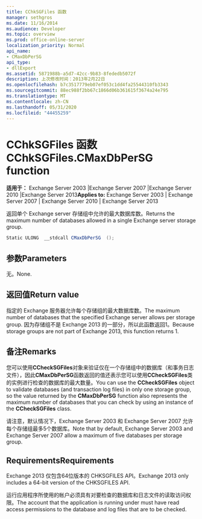 ```yaml
---
title: CChkSGFiles 函数
manager: sethgros
ms.date: 11/16/2014
ms.audience: Developer
ms.topic: overview
ms.prod: office-online-server
localization_priority: Normal
api_name:
- CMaxDbPerSG
api_type:
- dllExport
ms.assetid: 5871988b-a5d7-42cc-9b83-8fededb5072f
description: 上次修改时间：2013年2月22日
ms.openlocfilehash: b7c3517779eb07ef053c1dd4fa25544310fb3343
ms.sourcegitcommit: 88ec988f2bb67c1866d06b361615f3674a24e795
ms.translationtype: MT
ms.contentlocale: zh-CN
ms.lasthandoff: 05/31/2020
ms.locfileid: "44455259"
---
```

# <a name="cchksgfilescmaxdbpersg-function"></a><span data-ttu-id="90d69-103">CChkSGFiles 函数</span><span class="sxs-lookup"><span data-stu-id="90d69-103">CChkSGFiles.CMaxDbPerSG function</span></span>

<span data-ttu-id="90d69-104">**适用于：** Exchange Server 2003 |Exchange Server 2007 |Exchange Server 2010 |Exchange Server 2013</span><span class="sxs-lookup"><span data-stu-id="90d69-104">**Applies to:** Exchange Server 2003 | Exchange Server 2007 | Exchange Server 2010 | Exchange Server 2013</span></span>
  
<span data-ttu-id="90d69-105">返回单个 Exchange server 存储组中允许的最大数据库数。</span><span class="sxs-lookup"><span data-stu-id="90d69-105">Returns the maximum number of databases allowed in a single Exchange server storage group.</span></span>
  
```cs
Static ULONG  __stdcall CMaxDbPerSG  ();

```

## <a name="parameters"></a><span data-ttu-id="90d69-106">参数</span><span class="sxs-lookup"><span data-stu-id="90d69-106">Parameters</span></span>

<span data-ttu-id="90d69-107">无。</span><span class="sxs-lookup"><span data-stu-id="90d69-107">None.</span></span>
  
## <a name="return-value"></a><span data-ttu-id="90d69-108">返回值</span><span class="sxs-lookup"><span data-stu-id="90d69-108">Return value</span></span>

<span data-ttu-id="90d69-109">指定的 Exchange 服务器允许每个存储组的最大数据库数。</span><span class="sxs-lookup"><span data-stu-id="90d69-109">The maximum number of databases that the specified Exchange server allows per storage group.</span></span> <span data-ttu-id="90d69-110">因为存储组不是 Exchange 2013 的一部分，所以此函数返回1。</span><span class="sxs-lookup"><span data-stu-id="90d69-110">Because storage groups are not part of Exchange 2013, this function returns 1.</span></span>
  
## <a name="remarks"></a><span data-ttu-id="90d69-111">备注</span><span class="sxs-lookup"><span data-stu-id="90d69-111">Remarks</span></span>

<span data-ttu-id="90d69-112">您可以使用**CCheckSGFiles**对象来验证仅在一个存储组中的数据库（和事务日志文件），因此**CMaxDbPerSG**函数返回的值还表示您可以使用**CCheckSGFiles**类的实例进行检查的数据库的最大数量。</span><span class="sxs-lookup"><span data-stu-id="90d69-112">You can use the **CCheckSGFiles** object to validate databases (and transaction log files) in only one storage group, so the value returned by the **CMaxDbPerSG** function also represents the maximum number of databases that you can check by using an instance of the **CCheckSGFiles** class.</span></span> 
  
<span data-ttu-id="90d69-113">请注意，默认情况下，Exchange Server 2003 和 Exchange Server 2007 允许每个存储组最多5个数据库。</span><span class="sxs-lookup"><span data-stu-id="90d69-113">Note that by default, Exchange Server 2003 and Exchange Server 2007 allow a maximum of five databases per storage group.</span></span>
  
## <a name="requirements"></a><span data-ttu-id="90d69-114">Requirements</span><span class="sxs-lookup"><span data-stu-id="90d69-114">Requirements</span></span>

<span data-ttu-id="90d69-115">Exchange 2013 仅包含64位版本的 CHKSGFILES API。</span><span class="sxs-lookup"><span data-stu-id="90d69-115">Exchange 2013 only includes a 64-bit version of the CHKSGFILES API.</span></span>
  
<span data-ttu-id="90d69-116">运行应用程序所使用的帐户必须具有对要检查的数据库和日志文件的读取访问权限。</span><span class="sxs-lookup"><span data-stu-id="90d69-116">The account that the application is running under must have read access permissions to the database and log files that are to be checked.</span></span>
  

